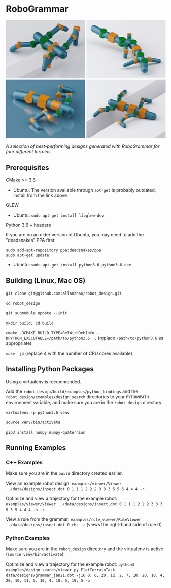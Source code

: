# RoboGrammar

![](media/optimized.jpg)

*A selection of best-performing designs generated with RoboGrammar for four different terrains.*

## Prerequisites

[CMake](https://cmake.org/download/) >= 3.8
* Ubuntu: The version available through `apt-get` is probably outdated, install from the link above

GLEW
* Ubuntu: `sudo apt-get install libglew-dev`

Python 3.6 + headers

If you are on an older version of Ubuntu, you may need to add the "deadsnakes" PPA first:
```
sudo add-apt-repository ppa:deadsnakes/ppa
sudo apt-get update
```
* Ubuntu: `sudo apt-get install python3.6 python3.6-dev`

## Building (Linux, Mac OS)

`git clone git@github.com:allanzhao/robot_design.git`

`cd robot_design`

`git submodule update --init`

`mkdir build; cd build`

`cmake -DCMAKE_BUILD_TYPE=RelWithDebInfo -DPYTHON_EXECUTABLE=/path/to/python3.6 ..` (replace `/path/to/python3.6` as appropriate)

`make -j4` (replace 4 with the number of CPU cores available)

## Installing Python Packages

Using a virtualenv is recommended.

Add the `robot_design/build/examples/python_bindings` and the `robot_design/examples/design_search` directories to your `PYTHONPATH` environment variable, and make sure you are in the `robot_design` directory.

`virtualenv -p python3.6 venv`

`source venv/bin/activate`

`pip3 install numpy numpy-quaternion`

## Running Examples

### C++ Examples

Make sure you are in the `build` directory created earlier.

View an example robot design:
`examples/viewer/Viewer ../data/designs/insect.dot 0 1 1 1 2 2 2 3 3 3 5 5 5 4 4 4 -r`

Optimize and view a trajectory for the example robot:
`examples/viewer/Viewer ../data/designs/insect.dot 0 1 1 1 2 2 2 3 3 3 5 5 5 4 4 4 -o -r`

View a rule from the grammar:
`examples/rule_viewer/RuleViewer ../data/designs/insect.dot 0 rhs -r` (views the right-hand side of rule 0)

### Python Examples

Make sure you are in the `robot_design` directory and the virtualenv is active (`source venv/bin/activate`).

Optimize and view a trajectory for the example robot:
`python3 examples/design_search/viewer.py FlatTerrainTask data/designs/grammar_jan21.dot -j16 0, 6, 20, 12, 2, 7, 18, 20, 10, 4, 20, 10, 11, 5, 10, 4, 10, 5, 19, 5 -o`
